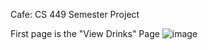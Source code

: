 Cafe: CS 449 Semester Project

First page is the "View Drinks" Page
![image](https://user-images.githubusercontent.com/20713534/81506045-650a4b80-92b9-11ea-99c2-cf8420830a57.png)

